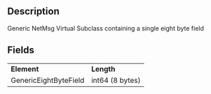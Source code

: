 ## Description

Generic NetMsg Virtual Subclass containing a single eight byte field

## Fields

|                       |                 |
|-----------------------|-----------------|
| **Element**           | **Length**      |
| GenericEightByteField | int64 (8 bytes) |